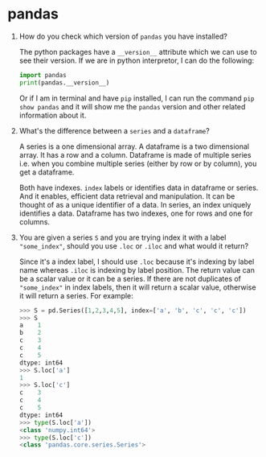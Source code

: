 # pandas

1. How do you check which version of `pandas` you have installed?

    The python packages have a `__version__` attribute which we can use to see their version. If we are in python interpretor, I can do the following:

    ```python
    import pandas
    print(pandas.__version__)
    ```
    Or if I am in terminal and have `pip` installed, I can run the command `pip show pandas` and it will show me the `pandas` version and other related information about it.

2. What's the difference between a `series` and a `dataframe`?

    A series is a one dimensional array. A dataframe is a two dimensional array. It has a row and a column. Dataframe is made of multiple series i.e. when you combine multiple series (either by row or by column), you get a dataframe.

    Both have indexes. `index` labels or identifies data in dataframe or series. And it enables, efficient data retrieval and manipulation. It can be thought of as a unique identifier of a data. In series, an index uniquely identifies a data. Dataframe has two indexes, one for rows and one for columns.

3. You are given a series `S` and you are trying index it with a label `"some_index"`, should you use `.loc` or `.iloc` and what would it return?

    Since it's a index label, I should use `.loc` because it's indexing by label name whereas `.iloc` is indexing by label position. The return value can be a scalar value or it can be a series. If there are not duplicates of `"some_index"` in index labels, then it will return a scalar value, otherwise it will return a series. For example:

    ```python
    >>> S = pd.Series([1,2,3,4,5], index=['a', 'b', 'c', 'c', 'c'])
    >>> S
    a    1
    b    2
    c    3
    c    4
    c    5
    dtype: int64
    >>> S.loc['a']
    1
    >>> S.loc['c']
    c    3
    c    4
    c    5
    dtype: int64
    >>> type(S.loc['a'])
    <class 'numpy.int64'>
    >>> type(S.loc['c'])
    <class 'pandas.core.series.Series'>
    ```
